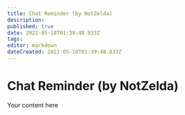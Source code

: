 ```yaml
---
title: Chat Reminder (by NotZelda)
description: 
published: true
date: 2022-05-18T01:39:48.833Z
tags: 
editor: markdown
dateCreated: 2022-05-18T01:39:48.833Z
---
```


# Chat Reminder (by NotZelda)
Your content here